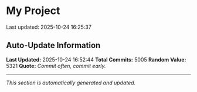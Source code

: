 # My Project


Last updated: 2025-10-24 16:25:37




















































































































































































































































































































































































































































































































































































































































































































































































































































































































































































































































































































































































































































































































































































































































































































































































































































































































































































































































































































































































































































































































































































































































































































































































































































































































































































































































































































































































































































































































































































































































































































































































































































































































































































































































































































































































































































































































































































































































































































































































































































































































































































































































































































































































































































































































































































































































































































































































































































































































































































































































































































































































































































































































































































































































































































































































































## Auto-Update Information

**Last Updated:** 2025-10-24 16:52:44
**Total Commits:** 5005
**Random Value:** 5321
**Quote:** _Commit often, commit early._

---
_This section is automatically generated and updated._